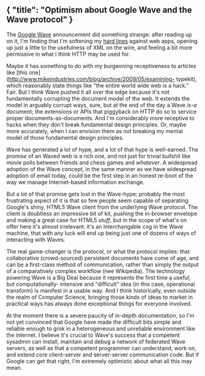 { "title": "Optimism about Google Wave and the Wave protocol" }
---
The [Google Wave](http://wave.google.com/) announcement did something strange:
after reading up on it, I'm finding that I'm softening my [hard
lines](http://bourgon.org/2009/2/24) against web apps, opening up just a little
to the usefulness of XML on the wire, and feeling a bit more permissive in what
I think HTTP may be used for.

Maybe it has something to do with my burgeoning receptiveness to articles like
[this one](http://www.mikeindustries.com/blog/archive/2009/05/examining-
typekit), which reasonably state things like "the entire world wide web is a
hack." Fair. But I think Wave pushed it all over the edge because it's not
fundamentally corrupting the document model of the web. It extends the model in
arguably corrupt ways, sure, but at the end of the day a Wave _is-a_
document; the extensions or APIs that piggyback on HTTP do so to service proper
documents-as-documents. And I'm considerably more receptive to hacks when they
don't break fundamental design principles. Or, maybe more accurately, when I can
envision them as not breaking my mental model of those fundamental design
principles.

Wave has generated a lot of hype, and a lot of that hype is well-earned. The
_promise_ of an Waved web is a rich one, and not just for trivial
bullshit like movie polls between friends and chess games and _whatever_.
A widespread adoption of the Wave concept, in the same manner as we have
widespread adoption of email today, could be the first step in an honest re-boot
of the way we manage Internet-based information exchange.

But a lot of that promise gets lost in the Wave-hype; probably the most
frustrating aspect of it is that so few people seem capable of separating
Google's shiny, HTML5 Wave client from the underlying Wave protocol. The client
is doubtless an impressive bit of kit, pushing the in-browser envelope and
making a great case for HTML5 _stuff_, but in the scope of what's on
offer here it's almost irrelevant: it's an interchangable cog in the Wave
machine, that with any luck will end up being just one of dozens of ways of
interacting with Waves.

The real game-changer is the protocol, or what the protocol implies: that
collaborative (crowd-sourced) persistent documents have come of age, and can be
a first-class method of communication, rather than simply the output of a
comparatively complex workflow (nee Wikipedia). The technology powering Wave is
a Big Deal because it represents the first time a useful, but computationally-
intensive and "difficult" idea (in this case, operational transform) is manifest
in a usable way. And I think historically, even outside the realm of Computer
Science, bringing those kinds of ideas to market in practical ways has always
done exceptional things for everyone involved.

At the moment there is a severe paucity of in-depth documentation, so I'm not
yet convinced that Google have made the difficult bits simple and reliable
enough to grok in a heterogeneous and unreliable environment like the internet.
I believe it's crucial to Wave's success that a competent sysadmin can install,
maintain and debug a network of federated Wave servers, as well as that a
competent programmer can understand, work on, and extend core client-server and
server-server communication code. But if Google can get that right, I'm
extremely optimistic about what all this may mean.
